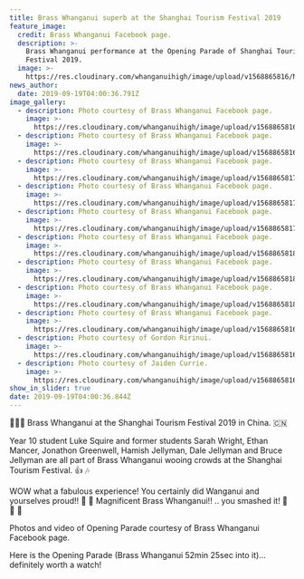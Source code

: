 ```yaml
---
title: Brass Whanganui superb at the Shanghai Tourism Festival 2019
feature_image:
  credit: Brass Whanganui Facebook page.
  description: >-
    Brass Whanganui performance at the Opening Parade of Shanghai Tourism
    Festival 2019.
  image: >-
    https://res.cloudinary.com/whanganuihigh/image/upload/v1568865816/News/Brass%20WU%20in%20CHINA/1.Brass_WU.jpg
news_author:
  date: 2019-09-19T04:00:36.791Z
image_gallery:
  - description: Photo courtesy of Brass Whanganui Facebook page.
    image: >-
      https://res.cloudinary.com/whanganuihigh/image/upload/v1568865816/News/Brass%20WU%20in%20CHINA/1a.Brass_WU.jpg
  - description: Photo courtesy of Brass Whanganui Facebook page.
    image: >-
      https://res.cloudinary.com/whanganuihigh/image/upload/v1568865816/News/Brass%20WU%20in%20CHINA/2.Brass_WU.jpg
  - description: Photo courtesy of Brass Whanganui Facebook page.
    image: >-
      https://res.cloudinary.com/whanganuihigh/image/upload/v1568865817/News/Brass%20WU%20in%20CHINA/3.Brass_WU.jpg
  - description: Photo courtesy of Brass Whanganui Facebook page.
    image: >-
      https://res.cloudinary.com/whanganuihigh/image/upload/v1568865817/News/Brass%20WU%20in%20CHINA/4.Brass_WU.jpg
  - description: Photo courtesy of Brass Whanganui Facebook page.
    image: >-
      https://res.cloudinary.com/whanganuihigh/image/upload/v1568865817/News/Brass%20WU%20in%20CHINA/6.Brass_WU.jpg
  - description: Photo courtesy of Brass Whanganui Facebook page.
    image: >-
      https://res.cloudinary.com/whanganuihigh/image/upload/v1568865818/News/Brass%20WU%20in%20CHINA/7.Brass_WU.jpg
  - description: Photo courtesy of Brass Whanganui Facebook page.
    image: >-
      https://res.cloudinary.com/whanganuihigh/image/upload/v1568865818/News/Brass%20WU%20in%20CHINA/8.Brass_WU.jpg
  - description: Photo courtesy of Brass Whanganui Facebook page.
    image: >-
      https://res.cloudinary.com/whanganuihigh/image/upload/v1568865818/News/Brass%20WU%20in%20CHINA/9.Brass_WU.jpg
  - description: Photo courtesy of Brass Whanganui Facebook page.
    image: >-
      https://res.cloudinary.com/whanganuihigh/image/upload/v1568865816/News/Brass%20WU%20in%20CHINA/11.Brass_WU.jpg
  - description: Photo courtesy of Gordon Ririnui.
    image: >-
      https://res.cloudinary.com/whanganuihigh/image/upload/v1568865816/News/Brass%20WU%20in%20CHINA/11a.Brass_WU.Gordon_Ririnui.jpg
  - description: Photo courtesy of Jaiden Currie.
    image: >-
      https://res.cloudinary.com/whanganuihigh/image/upload/v1568865816/News/Brass%20WU%20in%20CHINA/12.Brass_WU.Jaiden_Currie.jpg
show_in_slider: true
date: 2019-09-19T04:00:36.844Z
---
```

🎷🎺🥁 Brass Whanganui at the Shanghai Tourism Festival 2019 in China. 🇨🇳

Year 10 student Luke Squire and former students Sarah Wright, Ethan Mancer, Jonathon Greenwell, Hamish Jellyman, Dale Jellyman and Bruce Jellyman are all part of Brass Whanganui wooing crowds at the Shanghai Tourism Festival. 👍 🎶

WOW what a fabulous experience!
You certainly did Wanganui and yourselves proud!! 🥰 👏
Magnificent Brass Whanganui!! .. you smashed it! 👊 🤩 👏

Photos and video of Opening Parade courtesy of Brass Whanganui Facebook page.

Here is the Opening Parade (Brass Whanganui 52min 25sec into it)... definitely worth a watch!
